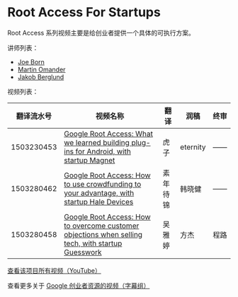 # Root Access For Startups

Root Access 系列视频主要是给创业者提供一个具体的可执行方案。

讲师列表：

*   [Joe Born](https://plus.google.com/+JoeBorn)
*   [Martin Omander](https://plus.google.com/+MartinOmander)
*   [Jakob Berglund](https://plus.google.com/+JakobBerglund)
 
视频列表：

| 翻译流水号 | 视频名称 | 翻译 | 润稿 | 终审 |
| -- | -- | -- | -- | -- |
| 1503230453 | [Google Root Access: What we learned building plug-ins for Android, with startup Magnet](1503230453-what-we-learned-building-plug-ins-for-android-with-startup-magnet.md)  | 虎子 | eternity | —— |
| 1503280462 | [Google Root Access: How to use crowdfunding to your advantage, with startup Hale Devices](1503280462-how-to-use-crowdfunding-to-your-advantage-with-startup-hale-devices.md)  | 素年待锦 | 韩晓健 | —— |
| 1503280458 | [Google Root Access: How to overcome customer objections when selling tech, with startup Guesswork](1503280458-how-to-overcome-customer-objections-when-selling-tech-with-startup-guesswork.md)  | 吴雅婷 | 方杰 | 程路 |

[查看该项目所有视频（YouTube）](https://www.youtube.com/playlist?list=PLOU2XLYxmsILjw2c4ImxWXvi4vPrLCjYv)

查看更多关于 [Google 创业者资源的视频（字幕组）](../index.md)